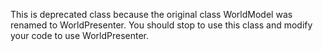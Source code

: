 This is deprecated class because the original class WorldModel was renamed to WorldPresenter. You should stop to use this class and modify your code to use WorldPresenter.